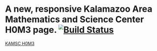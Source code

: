 # A new, responsive Kalamazoo Area Mathematics and Science Center H0M3 page. [![Build Status](https://travis-ci.org/KAMSC/kamsc.github.io.svg?branch=master)](https://travis-ci.org/KAMSC/kamsc.github.io)
[KAMSC H0M3](https://kamsc.github.io/)
